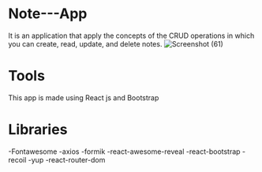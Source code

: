 # Note---App
It is an application that apply the concepts of the CRUD operations in which you can  create, read, update, and delete notes.
![Screenshot (61)](https://github.com/Asmaa-Abdo22/Note---App/assets/152712176/eb8dd19c-9a28-4833-9f0a-a924415058bd)

# Tools 
This app is made using React js and Bootstrap 

# Libraries
-Fontawesome
-axios
-formik
-react-awesome-reveal
-react-bootstrap
-recoil
-yup
-react-router-dom

